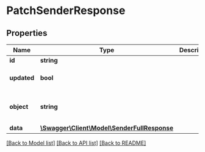 # PatchSenderResponse

## Properties
Name | Type | Description | Notes
------------ | ------------- | ------------- | -------------
**id** | **string** |  | 
**updated** | **bool** |  | [optional] [default to true]
**object** | **string** |  | [optional] [default to 'sender']
**data** | [**\Swagger\Client\Model\SenderFullResponse**](SenderFullResponse.md) |  | 

[[Back to Model list]](../../README.md#documentation-for-models) [[Back to API list]](../../README.md#documentation-for-api-endpoints) [[Back to README]](../../README.md)

